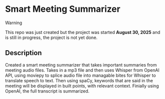 # Smart Meeting Summarizer

> [!WARNING]
> This repo was just created but the project was started **August 30, 2025** and is still in progress, the project is not yet done. 

## Description
Created a smart meeting summarizer that takes important summaries from meeting audio files. 
Takes in a mp3 file and then uses Whisper from OpenAI API, using moviepy to splice audio file into managable bites for Whisper to translate speech to text. 
Then using spaCy, keywords that are said in the meeting will be displayed in built points, with relevant context. Finially using OpenAI, the full transcript is summarized.
